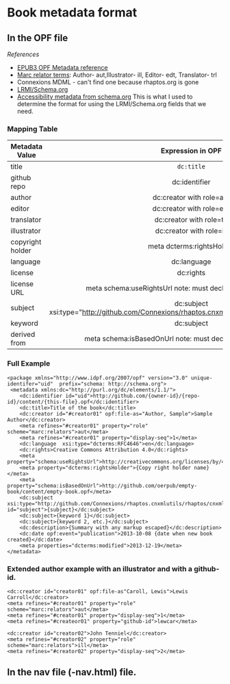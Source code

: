 # Book metadata format

## In the OPF file

*References*
* [EPUB3 OPF Metadata reference](http://www.idpf.org/epub/30/spec/epub30-publications.html#sec-metadata-elem)
* [Marc relator terms](http://www.loc.gov/marc/relators/relaterm.html): Author- aut,Illustrator- ill, Editor- edt, Translator- trl
* Connexions MDML - can't find one because rhaptos.org is gone
* [LRMI/Schema.org](http://www.lrmi.net/the-specification)
* [Accessibility metadata from schema.org](http://www.idpf.org/accessibility/guidelines/content/meta/schema.org.php) This is what I used to determine the format for using the LRMI/Schema.org fields that we need.

### Mapping Table

Metadata Value | Expression in OPF 
----------- | :-----------:
title       | ```dc:title``` 
github repo | dc:identifier
author      | dc:creator with role=aut
editor      | dc:creator with role=edt
translator  | dc:creator with role=trl
illustrator | dc:creator with role=ill
copyright holder | meta dcterms:rightsHolder 
language	| dc:language
license		| dc:rights
license URL | meta schema:useRightsUrl note: must declare schema in prefixes
subject		| dc:subject xsi:type="http://github.com/Connexions/rhaptos.cnxmlutils/rhaptos/cnxmlutils/schema"
keyword		| dc:subject
derived from | meta schema:isBasedOnUrl note: must declare schema in prefixes

### Full Example

```
<package xmlns="http://www.idpf.org/2007/opf" version="3.0" unique-identifer="uid"	prefix="schema: http://schema.org">
 <metadata xmlns:dc="http://purl.org/dc/elements/1.1/">
    <dc:identifier id="uid">http://github.com/{owner-id}/{repo-id}/content/{this-file}.opf</dc:identifier>
    <dc:title>Title of the book</dc:title>
    <dc:creator id="#creator01" opf:file-as="Author, Sample">Sample Author</dc:creator>
    <meta refines="#creator01" property="role" scheme="marc:relators">aut</meta>
	<meta refines="#creator01" property="display-seq">1</meta>
    <dc:language  xsi:type="dcterms:RFC4646">en</dc:language>
    <dc:rights>Creative Commons Attribution 4.0</dc:rights>
    <meta property="schema:useRightsUrl">http://creativecommons.org/licenses/by/4.0/</meta>
    <meta property="dcterms:rightsHolder">{Copy right holder name}</meta>
    <meta property="schema:isBasedOnUrl">http://github.com/oerpub/empty-book/content/empty-book.opf</meta>
    <dc:subject xsi:type="http://github.com/Connexions/rhaptos.cnxmlutils/rhaptos/cnxmlutils/schema" id="subject">{subject}</dc:subject>
    <dc:subject>{keyword 1}</dc:subject>
    <dc:subject>{keyword 2, etc.}</dc:subject>
    <dc:description>{Summary with any markup escaped}</dc:description>
    <dc:date opf:event="publication">2013-10-08 {date when new book created}</dc:date>
    <meta properties="dcterms:modified">2013-12-19</meta>
</metadata>
```

### Extended author example with an illustrator and with a github-id. 

```
<dc:creator id="creator01" opf:file-as"Caroll, Lewis">Lewis Carroll</dc:creator>
<meta refines="#creator01" property="role" scheme="marc:relators">aut</meta>
<meta refines="#creator01" property="display-seq">1</meta>
<meta refines="#createor01" property="github-id">lewcar</meta>
    
<dc:creator id="creator02">John Tenniel</dc:creator>
<meta refines="#creator02" property="role" scheme="marc:relators">ill</meta>
<meta refines="#creator02" property="display-seq">2</meta>

```

## In the nav file \(-nav.html\) file.